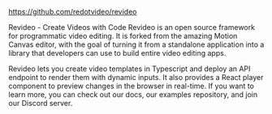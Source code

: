 https://github.com/redotvideo/revideo

Revideo - Create Videos with Code
Revideo is an open source framework for programmatic video editing. It is forked from the amazing Motion Canvas editor, with the goal of turning it from a standalone application into a library that developers can use to build entire video editing apps.

Revideo lets you create video templates in Typescript and deploy an API endpoint to render them with dynamic inputs. It also provides a React player component to preview changes in the browser in real-time. If you want to learn more, you can check out our docs, our examples repository, and join our Discord server.